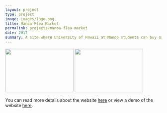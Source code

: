 ```yaml
---
layout: project
type: project
image: images/logo.png
title: Manoa Flea Market
permalink: projects/manoa-flea-market
date: 2017
summary: A site where University of Hawaii at Manoa students can buy or sell items to their classmates
---
```

<img width="220px" height="140px" src="https://manoa-flea-market.github.io/images/Landing2.png"/>
<img width="220px" height="140px" src="https://manoa-flea-market.github.io/images/Homepage.png"/>


You can read more details about the website [here](https://manoa-flea-market.github.io/) or view a demo of the website [here](https://manoa-flea-market.meteorapp.com).
